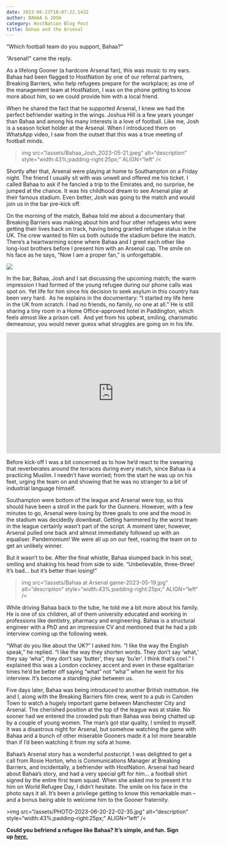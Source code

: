 ```yaml
---
date: 2023-06-23T18:07:22.543Z
author: BAHAA & JOSH
category: HostNation Blog Post
title: Bahaa and the Arsenal
---
```

“Which football team do you support, Bahaa?”

“Arsenal!” came the reply.

As a lifelong Gooner (a hardcore Arsenal fan), this was music to my ears. Bahaa had been flagged to HostNation by one of our referral partners, Breaking Barriers, who help refugees prepare for the workplace; as one of the management team at HostNation, I was on the phone getting to know more about him, so we could provide him with a local friend. 

When he shared the fact that he supported Arsenal, I knew we had the perfect befriender waiting in the wings. Joshua Hill is a few years younger than Bahaa and among his many interests is a love of football. Like me, Josh is a season ticket holder at the Arsenal. When I introduced them on WhatsApp video, I saw from the outset that this was a true meeting of football minds.

> img src=“/assets/Bahaa_Josh_2023-05-21.jpeg“ alt=“description“ style=“width:43%;padding-right:25px;“ ALIGN=“left“ /<

Shortly after that, Arsenal were playing at home to Southampton on a Friday night. The friend I usually sit with was unwell and offered me his ticket. I called Bahaa to ask if he fancied a trip to the Emirates and, no surprise, he jumped at the chance. It was his childhood dream to see Arsenal play at their famous stadium. Even better, Josh was going to the match and would join us in the bar pre-kick off.

On the morning of the match, Bahaa told me about a documentary that Breaking Barriers was making about him and four other refugees who were getting their lives back on track, having being granted refugee status in the UK. The crew wanted to film us both outside the stadium before the match. There’s a heartwarming scene where Bahaa and I greet each other like long-lost brothers before I present him with an Arsenal cap. The smile on his face as he says, “Now I am a proper fan,” is unforgettable.

![](/assets/josh-and-bahaa-at-arsenal_2023-05-19.jpg)

In the bar, Bahaa, Josh and I sat discussing the upcoming match; the warm impression I had formed of the young refugee during our phone calls was spot on. Yet life for him since his decision to seek asylum in this country has been very hard.  As he explains in the documentary: “I started my life here in the UK from scratch. I had no friends, no family, no one at all.” He is still sharing a tiny room in a Home Office-approved hotel in Paddington, which feels almost like a prison cell.  And yet from his upbeat, smiling, charismatic demeanour, you would never guess what struggles are going on in his life. 

<iframe width="560" height="315" src="https://www.youtube.com/embed/vVpsglgz0TU" title="YouTube video player" frameborder="0" allow="accelerometer; autoplay; clipboard-write; encrypted-media; gyroscope; picture-in-picture; web-share" allowfullscreen></iframe>

Before kick-off I was a bit concerned as to how he’d react to the swearing that reverberates around the terraces during every match, since Bahaa is a practicing Muslim. I needn’t have worried; from the start he was up on his feet, urging the team on and showing that he was no stranger to a bit of industrial language himself. 

Southampton were bottom of the league and Arsenal were top, so this should have been a stroll in the park for the Gunners. However, with a few minutes to go, Arsenal were losing by three goals to one and the mood in the stadium was decidedly downbeat. Getting hammered by the worst team in the league certainly wasn’t part of the script. A moment later, however, Arsenal pulled one back and almost immediately followed up with an equaliser. Pandemonium! We were all up on our feet, roaring the team on to get an unlikely winner. 

But it wasn’t to be. After the final whistle, Bahaa slumped back in his seat, smiling and shaking his head from side to side. “Unbelievable, three-three! It’s bad… but it’s better than losing!”

> img src=“/assets/Bahaa at Arsenal game-2023-05-19.jpg“ alt=“description“ style=“width:43%;padding-right:25px;“ ALIGN=“left“ /<

While driving Bahaa back to the tube, he told me a bit more about his family. He is one of six children, all of them university educated and working in professions like dentistry, pharmacy and engineering. Bahaa is a structural engineer with a PhD and an impressive CV and mentioned that he had a job interview coming up the following week. 

“What do you like about the UK?” I asked him. “I like the way the English speak,” he replied. “I like the way they shorten words. They don’t say ‘what,’ they say ‘wha’’, they don’t say ‘butter’, they say ‘bu’er’. I think that’s cool.” I explained this was a London cockney accent and even in these egalitarian times he’d be better off saying “what” not “wha’” when he went for his interview. It’s become a standing joke between us. 

Five days later, Bahaa was being introduced to another British institution. He and I, along with the Breaking Barriers film crew, went to a pub in Camden Town to watch a hugely important game between Manchester City and Arsenal. The cherished position at the top of the league was at stake. No sooner had we entered the crowded pub than Bahaa was being chatted up by a couple of young women. The man’s got star quality, I smiled to myself. It was a disastrous night for Arsenal, but somehow watching the game with Bahaa and a bunch of other miserable Gooners made it a lot more bearable than if I’d been watching it from my sofa at home.

Bahaa’s Arsenal story has a wonderful postscript. I was delighted to get a call from Rosie Horton, who is Communications Manager at Breaking Barriers, and incidentally, a befriender with HostNation. Arsenal had heard about Bahaa’s story, and had a very special gift for him… a football shirt signed by the entire first team squad. When she asked me to present it to him on World Refugee Day, I didn’t hesitate. The smile on his face in the photo says it all. It’s been a privilege getting to know this remarkable man – and a bonus being able to welcome him to the Gooner fraternity.

\>img src=“/assets/PHOTO-2023-06-20-22-02-35.jpg“ alt=“description“ style=“width:43%;padding-right:25px;“ ALIGN=“left“ /<

**Could you befriend a refugee like Bahaa? It’s simple, and fun. Sign up *[here.](https://www.hostnation.org.uk/befriend)***